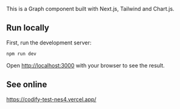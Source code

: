 <!-- This is a [Next.js](https://nextjs.org/) project bootstrapped with [`create-next-app`](https://github.com/vercel/next.js/tree/canary/packages/create-next-app). -->

This is a Graph component built with Next.js, Tailwind and Chart.js.

## Run locally

First, run the development server:

```bash
npm run dev
```

Open [http://localhost:3000](http://localhost:3000) with your browser to see the result.


## See online

https://codify-test-nes4.vercel.app/
